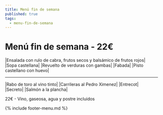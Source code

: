```yaml
---
title: Menú fin de semana
published: true
tags:
  - menu-fin-de-semana
---
```


# Menú fin de semana - 22€

|Ensalada con rulo de cabra, frutos secos y balsámico de frutos rojos|
|Sopa castellana|
|Revuelto de verduras con gambas|
|Fabada|
|Pisto castellano con huevo|

------

|Rabo de toro al vino tinto|
|Carrileras al Pedro Ximenez|
|Entrecot|
|Secreto|
|Salmón a la plancha|

22€ - Vino, gaseosa, agua y postre incluidos

{% include footer-menu.md %}
